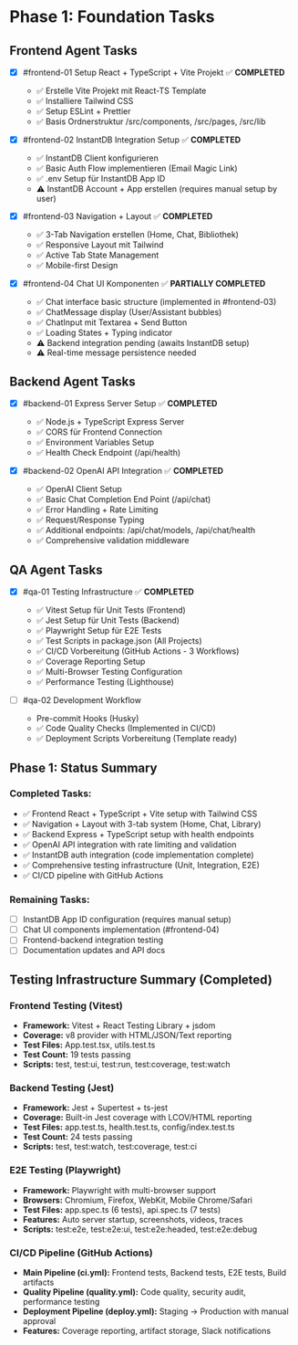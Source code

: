 # Phase 1: Foundation Tasks

## Frontend Agent Tasks
- [x] #frontend-01 Setup React + TypeScript + Vite Projekt ✅ **COMPLETED**
  - ✅ Erstelle Vite Projekt mit React-TS Template
  - ✅ Installiere Tailwind CSS
  - ✅ Setup ESLint + Prettier
  - ✅ Basis Ordnerstruktur /src/components, /src/pages, /src/lib

- [x] #frontend-02 InstantDB Integration Setup ✅ **COMPLETED**
  - ✅ InstantDB Client konfigurieren
  - ✅ Basic Auth Flow implementieren (Email Magic Link)
  - ✅ .env Setup für InstantDB App ID
  - ⚠️ InstantDB Account + App erstellen (requires manual setup by user)

- [x] #frontend-03 Navigation + Layout ✅ **COMPLETED**
  - ✅ 3-Tab Navigation erstellen (Home, Chat, Bibliothek)
  - ✅ Responsive Layout mit Tailwind
  - ✅ Active Tab State Management
  - ✅ Mobile-first Design

- [x] #frontend-04 Chat UI Komponenten ✅ **PARTIALLY COMPLETED**
  - ✅ Chat interface basic structure (implemented in #frontend-03)
  - ✅ ChatMessage display (User/Assistant bubbles)
  - ✅ ChatInput mit Textarea + Send Button
  - ✅ Loading States + Typing indicator
  - ⚠️ Backend integration pending (awaits InstantDB setup)
  - ⚠️ Real-time message persistence needed

## Backend Agent Tasks
- [x] #backend-01 Express Server Setup ✅ **COMPLETED**
  - ✅ Node.js + TypeScript Express Server
  - ✅ CORS für Frontend Connection
  - ✅ Environment Variables Setup
  - ✅ Health Check Endpoint (/api/health)

- [x] #backend-02 OpenAI API Integration ✅ **COMPLETED**
  - ✅ OpenAI Client Setup
  - ✅ Basic Chat Completion End Point (/api/chat)
  - ✅ Error Handling + Rate Limiting
  - ✅ Request/Response Typing
  - ✅ Additional endpoints: /api/chat/models, /api/chat/health
  - ✅ Comprehensive validation middleware

## QA Agent Tasks
- [x] #qa-01 Testing Infrastructure ✅ **COMPLETED**
  - ✅ Vitest Setup für Unit Tests (Frontend)
  - ✅ Jest Setup für Unit Tests (Backend)
  - ✅ Playwright Setup für E2E Tests
  - ✅ Test Scripts in package.json (All Projects)
  - ✅ CI/CD Vorbereitung (GitHub Actions - 3 Workflows)
  - ✅ Coverage Reporting Setup
  - ✅ Multi-Browser Testing Configuration
  - ✅ Performance Testing (Lighthouse)

- [ ] #qa-02 Development Workflow
  - Pre-commit Hooks (Husky)
  - ✅ Code Quality Checks (Implemented in CI/CD)
  - ✅ Deployment Scripts Vorbereitung (Template ready)

## Phase 1: Status Summary

### Completed Tasks:
- ✅ Frontend React + TypeScript + Vite setup with Tailwind CSS
- ✅ Navigation + Layout with 3-tab system (Home, Chat, Library)
- ✅ Backend Express + TypeScript setup with health endpoints
- ✅ OpenAI API integration with rate limiting and validation
- ✅ InstantDB auth integration (code implementation complete)
- ✅ Comprehensive testing infrastructure (Unit, Integration, E2E)
- ✅ CI/CD pipeline with GitHub Actions

### Remaining Tasks:
- [ ] InstantDB App ID configuration (requires manual setup)
- [ ] Chat UI components implementation (#frontend-04)
- [ ] Frontend-backend integration testing
- [ ] Documentation updates and API docs

## Testing Infrastructure Summary (Completed)

### Frontend Testing (Vitest)
- **Framework:** Vitest + React Testing Library + jsdom
- **Coverage:** v8 provider with HTML/JSON/Text reporting
- **Test Files:** App.test.tsx, utils.test.ts
- **Test Count:** 19 tests passing
- **Scripts:** test, test:ui, test:run, test:coverage, test:watch

### Backend Testing (Jest)
- **Framework:** Jest + Supertest + ts-jest
- **Coverage:** Built-in Jest coverage with LCOV/HTML reporting
- **Test Files:** app.test.ts, health.test.ts, config/index.test.ts
- **Test Count:** 24 tests passing
- **Scripts:** test, test:watch, test:coverage, test:ci

### E2E Testing (Playwright)
- **Framework:** Playwright with multi-browser support
- **Browsers:** Chromium, Firefox, WebKit, Mobile Chrome/Safari
- **Test Files:** app.spec.ts (6 tests), api.spec.ts (7 tests)
- **Features:** Auto server startup, screenshots, videos, traces
- **Scripts:** test:e2e, test:e2e:ui, test:e2e:headed, test:e2e:debug

### CI/CD Pipeline (GitHub Actions)
- **Main Pipeline (ci.yml):** Frontend tests, Backend tests, E2E tests, Build artifacts
- **Quality Pipeline (quality.yml):** Code quality, security audit, performance testing
- **Deployment Pipeline (deploy.yml):** Staging → Production with manual approval
- **Features:** Coverage reporting, artifact storage, Slack notifications